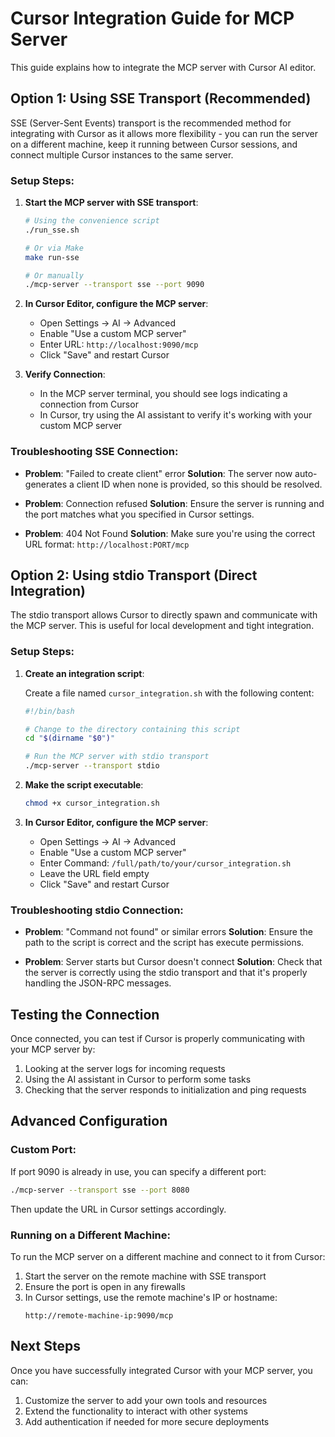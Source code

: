 # Cursor Integration Guide for MCP Server

This guide explains how to integrate the MCP server with Cursor AI editor.

## Option 1: Using SSE Transport (Recommended)

SSE (Server-Sent Events) transport is the recommended method for integrating with Cursor as it allows more flexibility - you can run the server on a different machine, keep it running between Cursor sessions, and connect multiple Cursor instances to the same server.

### Setup Steps:

1. **Start the MCP server with SSE transport**:

   ```bash
   # Using the convenience script
   ./run_sse.sh
   
   # Or via Make
   make run-sse
   
   # Or manually
   ./mcp-server --transport sse --port 9090
   ```

2. **In Cursor Editor, configure the MCP server**:

   - Open Settings → AI → Advanced
   - Enable "Use a custom MCP server"
   - Enter URL: `http://localhost:9090/mcp`
   - Click "Save" and restart Cursor

3. **Verify Connection**:

   - In the MCP server terminal, you should see logs indicating a connection from Cursor
   - In Cursor, try using the AI assistant to verify it's working with your custom MCP server

### Troubleshooting SSE Connection:

- **Problem**: "Failed to create client" error
  **Solution**: The server now auto-generates a client ID when none is provided, so this should be resolved.

- **Problem**: Connection refused
  **Solution**: Ensure the server is running and the port matches what you specified in Cursor settings.

- **Problem**: 404 Not Found
  **Solution**: Make sure you're using the correct URL format: `http://localhost:PORT/mcp`

## Option 2: Using stdio Transport (Direct Integration)

The stdio transport allows Cursor to directly spawn and communicate with the MCP server. This is useful for local development and tight integration.

### Setup Steps:

1. **Create an integration script**:

   Create a file named `cursor_integration.sh` with the following content:

   ```bash
   #!/bin/bash
   
   # Change to the directory containing this script
   cd "$(dirname "$0")"
   
   # Run the MCP server with stdio transport
   ./mcp-server --transport stdio
   ```

2. **Make the script executable**:

   ```bash
   chmod +x cursor_integration.sh
   ```

3. **In Cursor Editor, configure the MCP server**:

   - Open Settings → AI → Advanced
   - Enable "Use a custom MCP server"
   - Enter Command: `/full/path/to/your/cursor_integration.sh`
   - Leave the URL field empty
   - Click "Save" and restart Cursor

### Troubleshooting stdio Connection:

- **Problem**: "Command not found" or similar errors
  **Solution**: Ensure the path to the script is correct and the script has execute permissions.

- **Problem**: Server starts but Cursor doesn't connect
  **Solution**: Check that the server is correctly using the stdio transport and that it's properly handling the JSON-RPC messages.

## Testing the Connection

Once connected, you can test if Cursor is properly communicating with your MCP server by:

1. Looking at the server logs for incoming requests
2. Using the AI assistant in Cursor to perform some tasks
3. Checking that the server responds to initialization and ping requests

## Advanced Configuration

### Custom Port:

If port 9090 is already in use, you can specify a different port:

```bash
./mcp-server --transport sse --port 8080
```

Then update the URL in Cursor settings accordingly.

### Running on a Different Machine:

To run the MCP server on a different machine and connect to it from Cursor:

1. Start the server on the remote machine with SSE transport
2. Ensure the port is open in any firewalls
3. In Cursor settings, use the remote machine's IP or hostname:
   ```
   http://remote-machine-ip:9090/mcp
   ```

## Next Steps

Once you have successfully integrated Cursor with your MCP server, you can:

1. Customize the server to add your own tools and resources
2. Extend the functionality to interact with other systems
3. Add authentication if needed for more secure deployments 